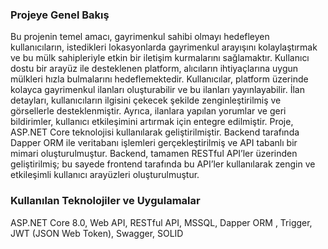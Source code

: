 ### Projeye Genel Bakış 
Bu projenin temel amacı, gayrimenkul sahibi olmayı hedefleyen kullanıcıların, istedikleri lokasyonlarda gayrimenkul arayışını kolaylaştırmak ve bu mülk sahipleriyle etkin bir iletişim kurmalarını sağlamaktır. Kullanıcı dostu bir arayüz ile desteklenen platform, alıcıların ihtiyaçlarına uygun mülkleri hızla bulmalarını hedeflemektedir. Kullanıcılar, platform üzerinde kolayca gayrimenkul ilanları oluşturabilir ve bu ilanları yayınlayabilir. İlan detayları, kullanıcıların ilgisini çekecek şekilde zenginleştirilmiş ve görsellerle desteklenmiştir. Ayrıca, ilanlara yapılan yorumlar ve geri bildirimler, kullanıcı etkileşimini artırmak için entegre edilmiştir. Proje, ASP.NET Core teknolojisi kullanılarak geliştirilmiştir. Backend tarafında Dapper ORM ile veritabanı işlemleri gerçekleştirilmiş ve API tabanlı bir mimari oluşturulmuştur. Backend, tamamen RESTful API’ler üzerinden geliştirilmiş; bu sayede frontend tarafında bu API’ler kullanılarak zengin ve etkileşimli kullanıcı arayüzleri oluşturulmuştur.

### Kullanılan Teknolojiler ve Uygulamalar
ASP.NET Core 8.0,  Web API,  RESTful API,  MSSQL,  Dapper ORM , Trigger,  JWT (JSON Web Token),  Swagger, SOLID
